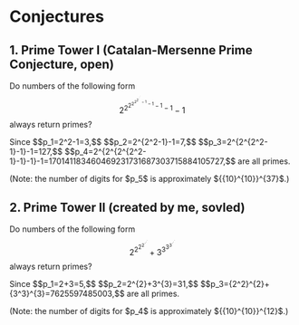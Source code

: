 # Conjectures

## 1. Prime Tower I (Catalan-Mersenne Prime Conjecture, open)
Do numbers of the following form 
$$2^{2^{2^{{2}^{2^{2^{{\cdot}^{{\cdot}^{\cdot}}}}-1}-1}-1}-1}-1$$ 
always return primes? 
<p/> 
Since 
$$p_1=2^2-1=3,$$ 
$$p_2=2^{2^2-1}-1=7,$$ 
$$p_3=2^{2^{2^2-1}-1}-1=127,$$
$$p_4=2^{2^{2^{2^2-1}-1}-1}-1=170141183460469231731687303715884105727,$$
are all primes.
<p/>
(Note: the number of digits for $p_5$ is approximately ${{10}^{10}}^{37}$.)

## 2. Prime Tower II (created by me, sovled)
Do numbers of the following form 
$$2^{2^{2^{2^{{\cdot}^{{\cdot}^{\cdot}}}}}}+3^{3^{3^{3^{{\cdot}^{{\cdot}^{\cdot}}}}}}$$ 
always return primes? 
<p/> 
Since 
$$p_1=2+3=5,$$ 
$$p_2=2^{2}+3^{3}=31,$$ 
$$p_3={2^2}^{2}+{3^3}^{3}=7625597485003,$$
are all primes.
<p/>
(Note: the number of digits for $p_4$ is approximately ${{10}^{10}}^{12}$.)


<html lang="en">
<head>
<meta http-equiv="content-type" content="text/html; charset=utf-8">
<title>Don't delete!</title>
<script type="text/javascript" charset="utf-8" src="
https://cdn.mathjax.org/mathjax/latest/MathJax.js?config=TeX-AMS-MML_HTMLorMML,
https://vincenttam.github.io/javascripts/MathJaxLocal.js"></script>
</head>
